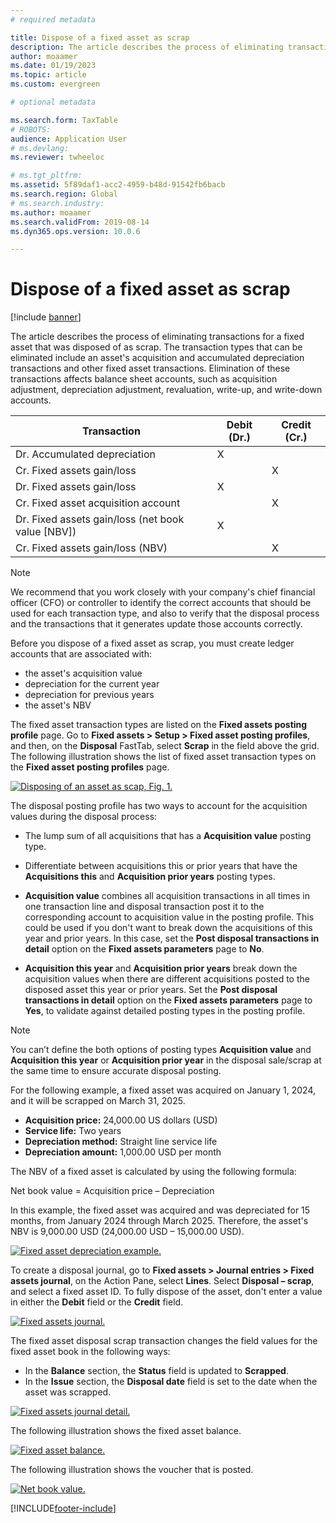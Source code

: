 ```yaml
---
# required metadata

title: Dispose of a fixed asset as scrap
description: The article describes the process of eliminating transactions for a fixed asset that was disposed of as scrap.
author: moaamer
ms.date: 01/19/2023
ms.topic: article
ms.custom: evergreen

# optional metadata

ms.search.form: TaxTable
# ROBOTS: 
audience: Application User
# ms.devlang: 
ms.reviewer: twheeloc

# ms.tgt_pltfrm: 
ms.assetid: 5f89daf1-acc2-4959-b48d-91542fb6bacb
ms.search.region: Global
# ms.search.industry: 
ms.author: moaamer
ms.search.validFrom: 2019-08-14
ms.dyn365.ops.version: 10.0.6

---
```


# Dispose of a fixed asset as scrap

[!include [banner](../includes/banner.md)]

The article describes the process of eliminating transactions for a fixed asset that was disposed of as scrap. The transaction types that can be eliminated include an asset's acquisition and accumulated depreciation transactions and other fixed asset transactions. Elimination of these transactions affects balance sheet accounts, such as acquisition adjustment, depreciation adjustment, revaluation, write-up, and write-down accounts.

| Transaction                                         | Debit (Dr.) | Credit (Cr.) |
|-----------------------------------------------------|-------------|--------------|
| Dr. Accumulated depreciation                        | X           |              |
| Cr. Fixed assets gain/loss                          |             | X            |
| Dr. Fixed assets gain/loss                          | X           |              |
| Cr. Fixed asset acquisition account                 |             | X            |
| Dr. Fixed assets gain/loss (net book value \[NBV\]) | X           |              |
| Cr. Fixed assets gain/loss (NBV)                    |             | X            |

> [!NOTE]
> We recommend that you work closely with your company's chief financial officer (CFO) or controller to identify the correct accounts that should be used for each transaction type, and also to verify that the disposal process and the transactions that it generates update those accounts correctly.

Before you dispose of a fixed asset as scrap, you must create ledger accounts that are associated with:
 - the asset's acquisition value 
 - depreciation for the current year 
 - depreciation for previous years 
 - the asset's NBV 

The fixed asset transaction types are listed on the **Fixed assets posting profile** page. Go to **Fixed assets \> Setup \> Fixed asset posting profiles**, and then, on the **Disposal** FastTab, select **Scrap** in the field above the grid. The following illustration shows the list of fixed asset transaction types on the **Fixed asset posting profiles** page.


[![Disposing of an asset as scap, Fig. 1.](./media/Fixed_asset_Disposal_scrap_scenario_1.png)](./media/Fixed_asset_Disposal_scrap_scenario_1.png)

The disposal posting profile has two ways to account for the acquisition values during the disposal process:
 - The lump sum of all acquisitions that has a **Acquisition value** posting type.
 - Differentiate between acquisitions this or prior years that have the **Acquisitions this** and **Acquisition prior years** posting types.

-	**Acquisition value** combines all acquisition transactions in all times in one transaction line and disposal transaction post it to the corresponding account to acquisition value in the posting profile. This could be used if you don't want to break down the acquisitions of this year and prior years. In this case, set the **Post disposal transactions in detail** option on the **Fixed assets parameters** page to **No**.  
-	**Acquisition this year** and **Acquisition prior years** break down the acquisition values when there are different acquisitions posted to the disposed asset this year or prior years. Set the **Post disposal transactions in detail** option on the **Fixed assets parameters** page to **Yes**, to validate against detailed posting types in the posting profile.

> [!NOTE]
>You can’t define the both options of posting types **Acquisition value** and **Acquisition this year** or **Acquisition prior year** in the disposal sale/scrap at the same time to ensure accurate disposal posting. 

For the following example, a fixed asset was acquired on January 1, 2024, and it will be scrapped on March 31, 2025.

- **Acquisition price:** 24,000.00 US dollars (USD)
- **Service life:** Two years
- **Depreciation method:** Straight line service life
- **Depreciation amount:** 1,000.00 USD per month

The NBV of a fixed asset is calculated by using the following formula:

Net book value = Acquisition price – Depreciation

In this example, the fixed asset was acquired and was depreciated for 15 months, from January 2024 through March 2025. Therefore, the asset's NBV is 9,000.00 USD (24,000.00 USD – 15,000.00 USD).

[![Fixed asset depreciation example.](./media/Fixed_asset_Disposal_scrap_scenario_2.png)](./media/Fixed_asset_Disposal_scrap_scenario_2.png)


To create a disposal journal, go to **Fixed assets \> Journal entries \> Fixed assets journal**, on the Action Pane, select **Lines**. Select **Disposal – scrap**, and select a fixed asset ID. To fully dispose of the asset, don't enter a value in either the **Debit** field or the **Credit** field.

[![Fixed assets journal.](./media/Fixed_asset_Disposal_scrap_scenario_3.png)](./media/Fixed_asset_Disposal_scrap_scenario_3.png)

The fixed asset disposal scrap transaction changes the field values for the fixed asset book in the following ways:

- In the **Balance** section, the **Status** field is updated to **Scrapped**.
- In the **Issue** section, the **Disposal date** field is set to the date when the asset was scrapped.

[![Fixed assets journal detail.](./media/Fixed_asset_Disposal_scrap_scenario_4.png)](./media/Fixed_asset_Disposal_scrap_scenario_4.png)

The following illustration shows the fixed asset balance.

[![Fixed asset balance.](./media/Fixed_asset_Disposal_scrap_scenario_5.png)](./media/Fixed_asset_Disposal_scrap_scenario_5.png)

The following illustration shows the voucher that is posted.

[![Net book value.](./media/Fixed_asset_Disposal_scrap_scenario_6.png)](./media/Fixed_asset_Disposal_scrap_scenario_6.png)


[!INCLUDE[footer-include](../../includes/footer-banner.md)]
